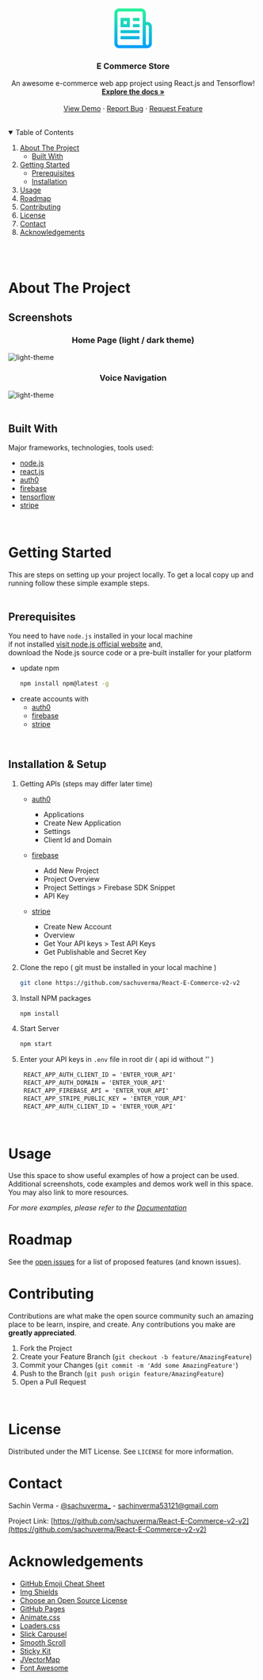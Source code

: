 
<!--
*** Thanks for checking out the Best-README-Template. If you have a suggestion
*** that would make this better, please fork the repo and create a pull request
*** or simply open an issue with the tag "enhancement".
*** Thanks again! Now go create something AMAZING! :D
-->



<!-- PROJECT SHIELDS -->
<!--
*** I'm using markdown "reference style" links for readability.
*** Reference links are enclosed in brackets [ ] instead of parentheses ( ).
*** See the bottom of this document for the declaration of the reference variables
*** for contributors-url, forks-url, etc. This is an optional, concise syntax you may use.
*** https://www.markdownguide.org/basic-syntax/#reference-style-links
-->






<!-- PROJECT LOGO -->
<br />
<p align="center">
  <a href="https://github.com/sachuverma/React-E-Commerce-v2">
    <img src="./src/assets/logo.png" alt="Logo" width="80" height="80">
  </a>

  <h3 align="center">E Commerce Store</h3>

  <p align="center">
    An awesome e-commerce web app project using React.js and Tensorflow!
    <br />
    <a href="https://github.com/sachuverma/React-E-Commerce-v2"><strong>Explore the docs »</strong></a>
    <br />
    <br />
    <a href="https://github.com/sachuverma/React-E-Commerce-v2">View Demo</a>
    ·
    <a href="https://github.com/sachuverma/React-E-Commerce-v2/issues">Report Bug</a>
    ·
    <a href="https://github.com/sachuverma/React-E-Commerce-v2/issues">Request Feature</a>
  </p>
</p>


<br />

<!-- TABLE OF CONTENTS -->
<details open="open">
  <summary>Table of Contents</summary>
  <ol>
    <li>
      <a href="#about-the-project">About The Project</a>
      <ul>
        <li><a href="#built-with">Built With</a></li>
      </ul>
    </li>
    <li>
      <a href="#getting-started">Getting Started</a>
      <ul>
        <li><a href="#prerequisites">Prerequisites</a></li>
        <li><a href="#installation">Installation</a></li>
      </ul>
    </li>
    <li><a href="#usage">Usage</a></li>
    <li><a href="#roadmap">Roadmap</a></li>
    <li><a href="#contributing">Contributing</a></li>
    <li><a href="#license">License</a></li>
    <li><a href="#contact">Contact</a></li>
    <li><a href="#acknowledgements">Acknowledgements</a></li>
  </ol>
</details>

<br />
<br />


<!-- ABOUT THE PROJECT -->
# About The Project

## Screenshots

<h3 align="center">Home Page (light / dark theme)</h3>


<img src="./demo/home.gif" alt="light-theme">

<br />
<h3 align="center">Voice Navigation</h3>
<img src="./demo/voice.gif" alt="light-theme">

<br />
<!-- <h3 align="center">Object Detection and Searching Similar Products</h3>
<img src="./demo/scan.png" alt="light-theme">
<img src="./demo/scan2.png" alt="light-theme"> -->


<!-- <br />
<h3 align="center">Cart and Payment Integration</h3>
<img src="./demo/cart.png" alt="light-theme">
<img src="./demo/pay.png" alt="light-theme">
<img src="./demo/pay2.png" alt="light-theme"> -->

<!-- 
<p align="center">
  <img src="./src/assets/about.png" style="width:33%">
  <img src="./src/assets/auth.png" style="width:33%">
  <img src="./src/assets/cart.png" style="width:33%">
  <img src="./src/assets/history.png" style="width:33%">
  <img src="./src/assets/products-grid.png" style="width:33%">
  <img src="./src/assets/products-list.png" style="width:33%">
  <img src="./src/assets/products-filter.png" style="width:33%">
  <img src="./src/assets/product-page.png" style="width:33%">
  <img src="./src/assets/scanner.png" style="width:33%">
  <img src="./src/assets/scanner-products.png" style="width:33%">
</p> -->


<br />


## Built With

Major frameworks, technologies, tools used:
* [node.js](https://getbootstrap.com)
* [react.js](https://jquery.com)
* [auth0](https://auth0.com)
* [firebase](https://firebase.google.com/)
* [tensorflow](https://www.tensorflow.org/js)
* [stripe](https://stripe.com/en-in)


<br />

<!-- GETTING STARTED -->
# Getting Started

This are steps on setting up your project locally.
To get a local copy up and running follow these simple example steps.
<br />
<br />

## Prerequisites

You need to have `node.js` installed in your local machine   
if not installed [visit node.js official website](https://nodejs.org/en/download/) and,  
download the Node.js source code or a pre-built installer for your platform

* update npm
  ```sh
  npm install npm@latest -g
  ```
* create accounts with 
  * [auth0](https://auth0.com)
  * [firebase](https://firebase.google.com/)
  * [stripe](https://stripe.com/en-in)
<br />

## Installation & Setup

1. Getting APIs (steps may differ later time) 
    - [auth0](https://manage.auth0.com/dashboard/us/github-users-auth/applications)
      - Applications
      - Create New Application
      - Settings
      - Client Id and Domain
  
    - [firebase](https://console.firebase.google.com/)
      - Add New Project
      - Project Overview
      - Project Settings > Firebase SDK Snippet
      - API Key
  
    - [stripe](https://dashboard.stripe.com/test/dashboard)
      - Create New Account 
      -  Overview 
      -  Get Your API keys > Test API Keys
      - Get Publishable and Secret Key 
   
2. Clone the repo ( git must be installed in your local machine )
   ```sh
   git clone https://github.com/sachuverma/React-E-Commerce-v2-v2
   ```
3. Install NPM packages
   ```sh
   npm install
   ```
4. Start Server
   ```sh
   npm start
   ```
5. Enter your API keys in `.env` file in root dir ( api id without '' )
   ```JS
    REACT_APP_AUTH_CLIENT_ID = 'ENTER_YOUR_API'
    REACT_APP_AUTH_DOMAIN = 'ENTER_YOUR_API'
    REACT_APP_FIREBASE_API = 'ENTER_YOUR_API'
    REACT_APP_STRIPE_PUBLIC_KEY = 'ENTER_YOUR_API'
    REACT_APP_AUTH_CLIENT_ID = 'ENTER_YOUR_API'
   ```
   
<br />



<!-- USAGE EXAMPLES -->
# Usage

Use this space to show useful examples of how a project can be used. Additional screenshots, code examples and demos work well in this space. You may also link to more resources.

_For more examples, please refer to the [Documentation](https://example.com)_
<br />



<!-- ROADMAP -->
# Roadmap

See the [open issues](https://github.com/sachuverma/React-E-Commerce-v2/issues) for a list of proposed features (and known issues).
<br />



<!-- CONTRIBUTING -->
# Contributing

Contributions are what make the open source community such an amazing place to be learn, inspire, and create. Any contributions you make are **greatly appreciated**.

1. Fork the Project
2. Create your Feature Branch (`git checkout -b feature/AmazingFeature`)
3. Commit your Changes (`git commit -m 'Add some AmazingFeature'`)
4. Push to the Branch (`git push origin feature/AmazingFeature`)
5. Open a Pull Request
<br />



<!-- LICENSE -->
# License

Distributed under the MIT License. See `LICENSE` for more information.
<br />



<!-- CONTACT -->
# Contact

Sachin Verma - [@sachuverma_](https://twitter.com/sachuverma_) - sachinverma53121@gmail.com

Project Link: [https://github.com/sachuverma/React-E-Commerce-v2-v2](https://github.com/sachuverma/React-E-Commerce-v2-v2)
<br />
 


<!-- ACKNOWLEDGEMENTS -->
# Acknowledgements
* [GitHub Emoji Cheat Sheet](https://www.webpagefx.com/tools/emoji-cheat-sheet)
* [Img Shields](https://shields.io)
* [Choose an Open Source License](https://choosealicense.com)
* [GitHub Pages](https://pages.github.com)
* [Animate.css](https://daneden.github.io/animate.css)
* [Loaders.css](https://connoratherton.com/loaders)
* [Slick Carousel](https://kenwheeler.github.io/slick)
* [Smooth Scroll](https://github.com/cferdinandi/smooth-scroll)
* [Sticky Kit](http://leafo.net/sticky-kit)
* [JVectorMap](http://jvectormap.com)
* [Font Awesome](https://fontawesome.com)





<!-- MARKDOWN LINKS & IMAGES -->
<!-- https://www.markdownguide.org/basic-syntax/#reference-style-links -->
[contributors-shield]: https://img.shields.io/github/contributors/sachuverma/React-E-Commerce-v2.svg?style=for-the-badge
[contributors-url]: https://github.com/sachuverma/React-E-Commerce-v2/graphs/contributors
[forks-shield]: https://img.shields.io/github/forks/sachuverma/React-E-Commerce-v2.svg?style=for-the-badge
[forks-url]: https://github.com/sachuverma/React-E-Commerce-v2/network/members
[stars-shield]: https://img.shields.io/github/stars/sachuverma/React-E-Commerce-v2.svg?style=for-the-badge
[stars-url]: https://github.com/sachuverma/React-E-Commerce-v2/stargazers
[issues-shield]: https://img.shields.io/github/issues/sachuverma/React-E-Commerce-v2.svg?style=for-the-badge
[issues-url]: https://github.com/sachuverma/React-E-Commerce-v2/issues
[license-shield]: https://img.shields.io/github/license/sachuverma/React-E-Commerce-v2.svg?style=for-the-badge
[license-url]: https://github.com/sachuverma/React-E-Commerce-v2/blob/master/LICENSE.txt
[linkedin-shield]: https://img.shields.io/badge/-LinkedIn-black.svg?style=for-the-badge&logo=linkedin&colorB=555
[linkedin-url]: https://linkedin.com/in/sachuverma
[product-screenshot]: src/images/user.png
[login-screenshot]: src/images/login.png
[auth-screenshot]: src/images/auth.png
